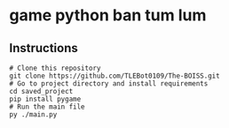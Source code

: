# game python ban tum lum
## Instructions
```
# Clone this repository
git clone https://github.com/TLEBot0109/The-BOISS.git
# Go to project directory and install requirements
cd saved_project
pip install pygame
# Run the main file
py ./main.py
```
